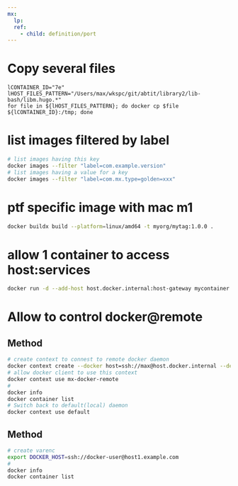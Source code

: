 ```yaml
---
mx:  
  lp:
  ref:
    - child: definition/port
---
```



# Copy several files
```shell
lCONTAINER_ID="7e"
lHOST_FILES_PATTERN="/Users/max/wkspc/git/abtit/library2/lib-bash/libm.hugo.*"
for file in ${lHOST_FILES_PATTERN}; do docker cp $file ${lCONTAINER_ID}:/tmp; done
```

# list images filtered by label
```bash
# list images having this key
docker images --filter "label=com.example.version"
# list images having a value for a key
docker images --filter "label=com.mx.type=golden=xxx"

```
# ptf specific image with mac m1
```bash
docker buildx build --platform=linux/amd64 -t myorg/mytag:1.0.0 .
```

# allow 1 container to access host:services
```bash
docker run -d --add-host host.docker.internal:host-gateway mycontainer
```


# Allow to control docker@remote
## Method
```bash
# create context to connest to remote docker daemon
docker context create --docker host=ssh://max@host.docker.internal --description="Remote engine" mx-docker-remote
# allow docker client to use this context
docker context use mx-docker-remote
# 
docker info
docker container list
# Switch back to default(local) daemon
docker context use default
```
## Method
```bash
# create varenc
export DOCKER_HOST=ssh://docker-user@host1.example.com
# 
docker info
docker container list
```
